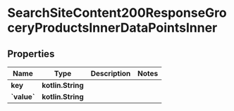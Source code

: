 
# SearchSiteContent200ResponseGroceryProductsInnerDataPointsInner

## Properties
Name | Type | Description | Notes
------------ | ------------- | ------------- | -------------
**key** | **kotlin.String** |  | 
**&#x60;value&#x60;** | **kotlin.String** |  | 



